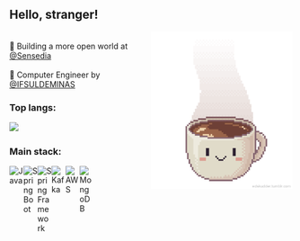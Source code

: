 ## Hello, stranger!

<img align="right" width="50%" src=687474703a2f2f63646e2e6c6f776769662e636f6d2f66756c6c2f306364626532653337386337383731652d2e676966.gif/>

<br/>💼 Building a more open world at [@Sensedia](https://br.sensedia.com/) <br/>
<br/>🚀 Computer Engineer by [@IFSULDEMINAS](https://portal.pcs.ifsuldeminas.edu.br/cursos-superiores/bacharelado/engenharia-da-computacao) <br/>

### Top langs:
<img height="180em" src="https://github-readme-stats.vercel.app/api/top-langs/?username=oamaraldev&layout=compact&langs_count=7"/>

### Main stack:

<p>
   <img align="left" alt="Java" width="25px" src="https://user-images.githubusercontent.com/32443720/112219266-83441600-8c03-11eb-86db-9a02da9ea3ef.png"/>
   <img align="left" alt="Spring Boot" width="25px" src="https://devkico.itexto.com.br/wp-content/uploads/2014/08/spring-boot-project-logo.png"/>
   <img align="left" alt="Spring Framework" width="25px" src="https://miro.medium.com/max/500/1*AbiX4LwtSNozoyfypcKvEg.png"/>
   <img align="left" alt="Kafka" width="25px" src="https://cdn.icon-icons.com/icons2/2248/PNG/512/apache_kafka_icon_138937.png" />
   <img align="left" alt="AWS" width="25px" src="https://cdn2.downdetector.com/static/uploads/logo/aws-logo-icon-PNG-Transparent-Background_3.png" />
   <img align="left" alt="MongoDB" width="25px" src="https://user-images.githubusercontent.com/12401985/69677784-80bec400-1082-11ea-89b2-b2120eb84676.png" />
</p>
